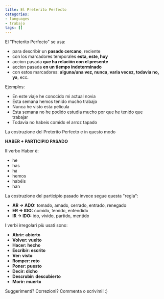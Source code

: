 ```yaml
---
title: El Preterito Perfecto
categories:
- languages
- trabajo
tags: []
---
```

El "Preterito Perfecto" se usa:

  * para describir un **pasado cercano**, reciente
  * con los marcadores temporales **esta, este, hoy**
  * accion pasada **que ha relación con el presente**
  * accion pasada **en un tiempo indeterminado**
  * con estos marcadores: **alguna/una vez, nunca, varia vecez, todavia no, ya**, ecc.
  
Ejemplos:

  * En este viaje he conocido mi actual novia
  * Esta semana hemos tenido mucho trabajo
  * Nunca he visto esta película
  * Esta semana no he podido estudia mucho por que he tenido que trabajar
  * Todavia no habeis comido el arroz tapado
  
La costruzione del Preterito Perfecto e in questo modo

**HABER + PARTICIPIO PASADO**

Il verbo Haber è:

  * he
  * has
  * ha
  * hemos
  * habéis
  * han
  
La costruzione del participio pasado invece segue questa "regla":

  * **AR -> ADO:** tomado, amado, cerrado, entrado, renegado
  * **ER -> IDO:** comido, temido, entendido
  * **IR -> IDO:** ido, vivido, partido, mentido
  
I verbi irregolari più usati sono:

  * **Abrir: abierto**
  * **Volver: vuelto**
  * **Hacer: hecho**
  * **Escribir: escrito**
  * **Ver: visto**
  * **Romper: roto**
  * **Poner: puesto**
  * **Decir: dicho**
  * **Descrubir: descubierto**
  * **Morir: muerto**
  
Suggerimenti? Correzioni? Commenta o scrivimi! :)